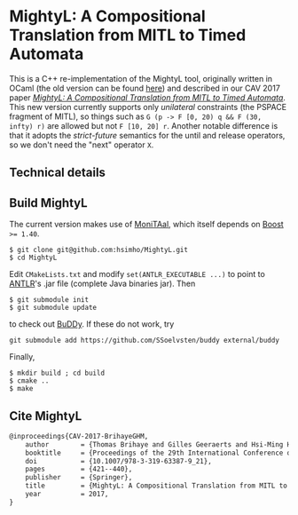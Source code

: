 # MightyL: A Compositional Translation from MITL to Timed Automata

This is a C++ re-implementation of the MightyL tool, originally written in OCaml (the old version
can be found [here](https://verif.ulb.ac.be/mightyl/)) and described in
our CAV 2017 paper [*MightyL: A Compositional Translation from MITL to Timed Automata*](https://hal.science/hal-01525524).
This new version currently supports only *unilateral* constraints (the PSPACE fragment of MITL), so things such
as ```G (p -> F [0, 20) q && F (30, infty) r)``` are allowed but not ```F [10, 20] r```.
Another notable difference is that it adopts the *strict-future* semantics for the until and release operators, so we don't need the "next" operator ```X```.

## Technical details



## Build MightyL

The current version makes use of [MoniTAal](https://github.com/DEIS-Tools/MoniTAal), which itself depends on [Boost](https://www.boost.org/) ```>= 1.40```.
```console
$ git clone git@github.com:hsimho/MightyL.git
$ cd MightyL
```
Edit ```CMakeLists.txt``` and modify ```set(ANTLR_EXECUTABLE ...)``` to point to [ANTLR](https://www.antlr.org/download.html)'s .jar file (complete Java binaries jar). Then
```console
$ git submodule init
$ git submodule update
```
to check out [BuDDy](https://github.com/SSoelvsten/buddy). If these do not work, try
```console
git submodule add https://github.com/SSoelvsten/buddy external/buddy
```
Finally,
```console
$ mkdir build ; cd build
$ cmake ..
$ make
```

## Cite MightyL 

```latex
@inproceedings{CAV-2017-BrihayeGHM,
	author        = {Thomas Brihaye and Gilles Geeraerts and Hsi-Ming Ho and Benjamin Monmege},
	booktitle     = {Proceedings of the 29th International Conference on Computer Aided Verification, Part I},
	doi           = {10.1007/978-3-319-63387-9_21},
	pages         = {421--440},
	publisher     = {Springer},
	title         = {MightyL: A Compositional Translation from MITL to Timed Automata},
	year          = 2017,
}
```
